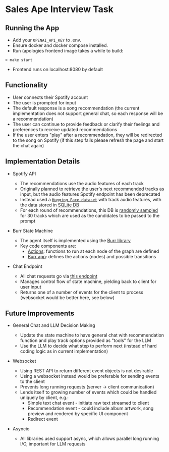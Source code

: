 # Sales Ape Interview Task

## Running the App

* Add your `OPENAI_API_KEY` to .env.
* Ensure docker and docker compose installed.
* Run (apologies frontend image takes a while to build:

```
> make start

```

* Frontend runs on localhost:8080 by default


## Functionality

* User connects their Spotify account
* The user is prompted for input
* The default response is a song recommendation (the current implementation does not support general chat, so each response will be a recommendation)
* The user can continue to provide feedback or clarify their feelings and preferences to receive updated recommendations
* If the user enters "play" after a recommendation, they will be redirected to the song on Spotify (if this step fails please refresh the page and start the chat again)

## Implementation Details

* Spotify API
  - The recommendations use the audio features of each track
  - Originally planned to retrieve the user's next recommended tracks as input, but the audio features Spotify endpoint has been deprecated
  - Instead used a [`Hugging Face dataset`](./backend/src/spotify/spotify_tracks_top_10000.csv) with track audio features, with the data stored in [SQLite DB](./backend/src/spotify/tables.py)
  - For each round of recommendations, this DB is [randomly sampled](./backend/src/api/routes/chat.py#L32) for 30 tracks which are used as the candidates to be passed to the prompt

* Burr State Machine
  - The agent itself is implemented using the [Burr library](https://burr.dagworks.io/)
  - Key code components are:
    - [Actions](./backend/src/ai/nodes.py): functions to run at each node of the graph are defined
    - [Burr app](./backend/src/ai/state_machine.py): defines the actions (nodes) and possible transitions

* Chat Endpoint
  - All chat requests go via [this endpoint](./backend/src/api/routes/chat.py#L30)
  - Manages control flow of state machine, yielding back to client for user input
  - Returns one of a number of events for the client to process (websocket would be better here, see below)

## Future Improvements

* General Chat and LLM Decision Making
  - Update the state machine to have general chat with recommendation function and play track options provided as "tools" for the LLM
  - Use the LLM to decide what step to perform next (instead of hard coding logic as in current implementation)

* Websocket
  - Using REST API to return different event objects is not desirable
  - Using a websocket instead would be preferable for sending events to the client
  - Prevents long running requests (server -> client communication)
  - Lends itself to growing number of events which could be handled uniquely by client, e.g.:
    - Simple text chat event - initiate raw text streamed to client
    - Recommendation event - could include album artwork, song preview and rendered by specific UI component
    - Redirect event

* Asyncio
  - All libraries used support async, which allows parallel long running I/O, important for LLM requests
